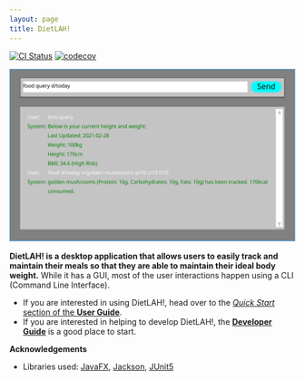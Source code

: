 ```yaml
---
layout: page
title: DietLAH!
---
```


[![CI Status](https://github.com/AY2021S2-CS2103T-T12-2/tp/workflows/Java%20CI/badge.svg)](https://github.com/AY2021S2-CS2103T-T12-2/tp/actions)
[![codecov](https://codecov.io/gh/AY2021S2-CS2103T-T12-2/tp/branch/master/graph/badge.svg)](https://codecov.io/gh/AY2021S2-CS2103T-T12-2/tp)

![Ui](images/Ui.png)

**DietLAH! is a desktop application that allows users to easily track and maintain their meals so that they are able to maintain their ideal body weight.** While it has a GUI, most of the user interactions happen using a CLI (Command Line Interface).

* If you are interested in using DietLAH!, head over to the [_Quick Start_ section of the **User Guide**](UserGuide.html#quick-start).
* If you are interested in helping to develop DietLAH!, the [**Developer Guide**](DeveloperGuide.html) is a good place to start.


**Acknowledgements**

* Libraries used: [JavaFX](https://openjfx.io/), [Jackson](https://github.com/FasterXML/jackson), [JUnit5](https://github.com/junit-team/junit5)
